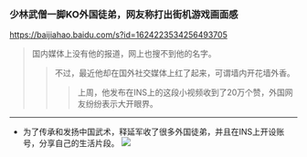 ### 少林武僧一脚KO外国徒弟，网友称打出街机游戏画面感
https://baijiahao.baidu.com/s?id=1624223534256493705
>国内媒体上没有他的报道，网上也搜不到他的名字。
>>不过，最近他却在国外社交媒体上红了起来，可谓墙内开花墙外香。
>>>上周，他发布在INS上的这段小视频收到了20万个赞，外国网友纷纷表示大开眼界。
---
- 为了传承和发扬中国武术，释延军收了很多外国徒弟，并且在INS上开设账号，分享自己的生活片段。
![](http://t11.baidu.com/it/u=2647827556,4102902808&fm=173&app=49&f=JPEG?w=583&h=363&s=3F1F03CA1D1320C42C64AC3D03005013)
